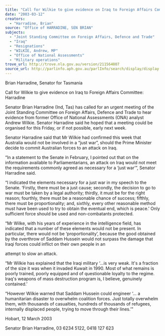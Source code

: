 ```yaml
---
title: "Call for Wilkie to give evidence on Iraq to Foreign Affairs Committee: Harradine."
date: "2003-03-12"
creators:
  - "Harradine, Brian"
source: "Office of HARRADINE, SEN BRIAN"
subjects:
  - "Joint Standing Committee on Foreign Affairs, Defence and Trade"
  - "Iraq"
  - "Resignations"
  - "WILKIE, Andrew, MP"
  - "Office of National Assessments"
  - "Military operations"
trove_url: http://trove.nla.gov.au/version/211564807
source_url: http://parlinfo.aph.gov.au/parlInfo/search/display/display.w3p;query=Id%3A%22media/pressrel/37S86%22
---
```


 Brian Harradine, Senator for Tasmania   

 

 Call for Wilkie to give evidence on Iraq to  Foreign Affairs Committee: Harradine   

 Senator Brian Harradine (Ind, Tas) has called for an urgent meeting of the Joint  Standing Committee on Foreign Affairs, Defence and Trade to hear evidence from  former Office of National Assessments (ONA) analyst Andrew Wilkie.  Senator  Harradine said he hoped that a meeting could be organised for this Friday, or if not  possible, early next week. 

 

 Senator Harradine said that Mr Wilkie had confirmed this week that Australia would  not be involved in a “just war”, should the Prime Minister decide to commit  Australian forces to an attack on Iraq.   

 “In a statement to the Senate in February, I pointed out that on the information  available to Parliamentarians, an attack on Iraq would not meet the requirements  commonly agreed as necessary for a ‘just war’”, Senator Harradine said. 

 

 “I indicated the elements necessary for a just war in my speech to the Senate.  ‘Firstly,  there must be a just cause; secondly, the decision to go to war must be taken by a  legal authority; thirdly, it must be for the right reason; fourthly, there must be a  reasonable chance of success; fifthly, there must be proportionality; and, sixthly,  every other reasonable method must have been used to try to obtain the eventual end,  which is peace.’  Only sufficient force should be used and non-combatants protected. 

 

 “Mr Wilke, with his years of experience in the intelligence field, has indicated that a  number of these elements would not be present.  In particular, there would not be  ‘proportionality’, because the good obtained by the overthrow of Saddam Hussein  would not surpass the damage that Iraqi forces could inflict on their own people in an 

 attempt to slow an attack.   

 “Mr Wilkie has explained that the Iraqi military ‘…is very weak. It's a fraction of the  size it was when it invaded Kuwait in 1990. Most of what remains is poorly trained,  poorly equipped and of questionable loyalty to the regime. Iraq's weapons of mass  destruction program is, I believe, genuinely contained.’   

 “However Wilkie warned that Saddam Hussein could engineer ‘… a humanitarian  disaster to overwhelm coalition forces. Just totally overwhelm them, with thousands  of casualties, hundreds of thousands of refugees, internally displaced people, trying to  move through their lines.’”   

 

 Hobart, 12 March 2003   

 Senator Brian Harradine, 03 6234 5122, 0418 127 623 

